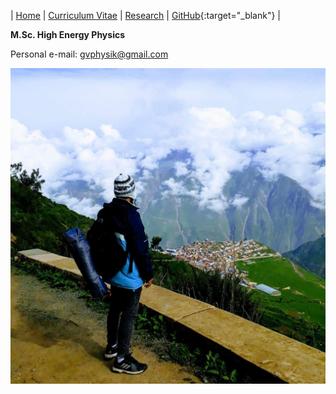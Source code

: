 | [Home](/index.md) | [Curriculum Vitae](/CurriculumVitae.md) | [Research](/Research.md) | [GitHub](https://github.com/gcvaldivia){:target="_blank"} |


**M.Sc. High Energy Physics**

Personal e-mail:  gvphysik@gmail.com

![Gustavo](/Gustavo.JPG)
